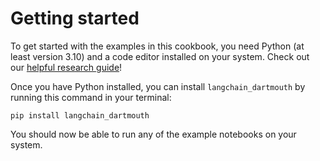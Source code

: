 # Getting started

To get started with the examples in this cookbook, you need Python (at least version 3.10) and a code editor installed on your system. Check out our [helpful research guide](https://researchguides.dartmouth.edu/c.php?g=1313588&p=9658071)!

Once you have Python installed, you can install `langchain_dartmouth` by running this command in your terminal:

```
pip install langchain_dartmouth
```

You should now be able to run any of the example notebooks on your system.


